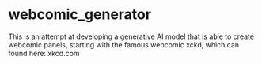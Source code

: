 # webcomic_generator
This is an attempt at developing a generative AI model that is able to create webcomic panels, starting with the famous webcomic xckd, which can found here:
xkcd.com
